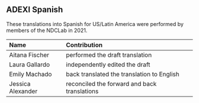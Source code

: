 ## ADEXI Spanish

These translations into Spanish for US/Latin America were performed by members of the NDCLab in 2021. 

| Name | Contribution |
| :--  | :--  |
| Aitana Fischer | performed the draft translation |
| Laura Gallardo | independently edited the draft |
| Emily Machado | back translated the translation to English |
| Jessica Alexander | reconciled the forward and back translations |